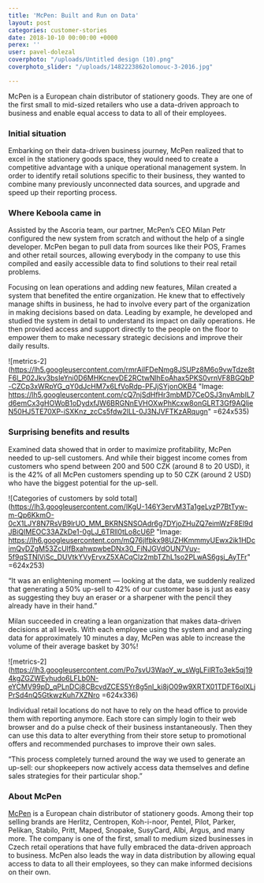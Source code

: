 ```yaml
---
title: 'McPen: Built and Run on Data'
layout: post
categories: customer-stories
date: 2018-10-10 00:00:00 +0000
perex: ''
user: pavel-dolezal
coverphoto: "/uploads/Untitled design (10).png"
coverphoto_slider: "/uploads/1482223862olomouc-3-2016.jpg"

---
```

McPen is a European chain distributor of stationery goods. They are one of the first small to mid-sized retailers who use a data-driven approach to business and enable equal access to data to all of their employees.

### Initial situation

Embarking on their data-driven business journey, McPen realized that to excel in the stationery goods space, they would need to create a competitive advantage with a unique operational management system. In order to identify retail solutions specific to their business, they wanted to combine many previously unconnected data sources, and upgrade and speed up their reporting process. 

### Where Keboola came in

Assisted by the Ascoria team, our partner, McPen’s CEO Milan Petr configured the new system from scratch and without the help of a single developer. McPen began to pull data from sources like their POS, Frames and other retail sources, allowing everybody in the company to use this compiled and easily accessible data to find solutions to their real retail problems.

Focusing on lean operations and adding new features, Milan created a system that benefited the entire organization. He knew that to effectively manage shifts in business, he had to involve every part of the organization in making decisions based on data. Leading by example, he developed and studied the system in detail to understand its impact on daily operations. He then provided access and support directly to the people on the floor to empower them to make necessary strategic decisions and improve their daily results. 

![metrics-2](https://lh5.googleusercontent.com/rmrAiIFDeNmg8JSUPz8M6o9vwTdze8tF6l_P02Jkv3bsIeYni0D6MHKcnevDE2RCtwNlhEoAhax5PKS0vrnVF8BGQbP-CZCp3xWRpYG_qY0dJcHM7x6LfVoRdp-PFJjSYjonOKB4 "Image: https://lh5.googleusercontent.com/cQ7njSdHfHr3mbMD7CeOSJ3nvAmbIL7d6emCx3gHOWoB1oDydxfJW6BRGNnEVHOXwPhKcxw8onGLRT3Gf9AQljeN50HJ5TE70XP-iSXKnz_zcCs5fdw2lLL-0J3NJVFTKzARqugn" =624x535)

### Surprising benefits and results

Examined data showed that in order to maximize profitability, McPen needed to up-sell customers. And while their biggest income comes from customers who spend between 200 and 500 CZK (around 8 to 20 USD), it is the 42% of all McPen customers spending up to 50 CZK (around 2 USD) who have the biggest potential for the up-sell. 

![Categories of customers by sold total](https://lh3.googleusercontent.com/IKgU-146Y3ervM3Ta1geLyzP7BtTyw-m-Qp6KkmO-0cX1LJY8N7RsVB9lrUO_MM_BKRNSNSOAdr6g7DYjoZHuZQ7eimWzF8El9dJBiQIMEOC33AZkDe1-0gLJ_6TRll0tLo8cU6P "Image: https://lh6.googleusercontent.com/mQ76jlfbkx98UZHKmmmyUEwx2ik1HDcimQvDZgM53ZcUIfBxahwpwbeDNx30_FiNJGVdOUN7Vuy-5f9qSTNlViSc_DUVtkYVyErvxZ5XACqClz2mbTZhL1so2PLwAS6gsj_AyTFr" =624x253)

“It was an enlightening moment — looking at the data, we suddenly realized that generating a 50% up-sell to 42% of our customer base is just as easy as suggesting they buy an eraser or a sharpener with the pencil they already have in their hand.”

Milan succeeded in creating a lean organization that makes data-driven decisions at all levels. With each employee using the system and analyzing data for approximately 10 minutes a day, McPen was able to increase the volume of their average basket by 30%!

![metrics-2](https://lh3.googleusercontent.com/Po7svU3WaoY_w_sWgLFilRTo3ek5qj194kgZGZWEyhudo6LFLb0N-eYCMV99pD_qPLnDCj8CBcvdZCES5Yr8g5nl_ki8jO09w9XRTX01TDFT6olXLjPrSd4nQ5GtkwzKuh7XZNro =624x336)

  
Individual retail locations do not have to rely on the head office to provide them with reporting anymore. Each store can simply login to their web browser and do a pulse check of their business instantaneously. Then they can use this data to alter everything from their store setup to promotional offers and recommended purchases to improve their own sales.

“This process completely turned around the way we used to generate an up-sell: our shopkeepers now actively access data themselves and define sales strategies for their particular shop.”

### About McPen

[McPen](http://www.mcpen.cz/index.php?index-en) is a European chain distributor of stationery goods. Among their top selling brands are Herlitz, Centropen, Koh-i-noor, Pentel, Pilot, Parker, Pelikan, Stabilo, Pritt, Maped, Snopake, SusyCard, Albi, Argus, and many more. The company is one of the first, small to medium sized businesses in Czech retail operations that have fully embraced the data-driven approach to business. McPen also leads the way in data distribution by allowing equal access to data to all their employees, so they can make informed decisions on their own.